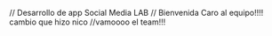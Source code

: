 // Desarrollo de app Social Media LAB
// Bienvenida Caro al equipo!!!!
cambio que hizo nico
//vamoooo el team!!!
